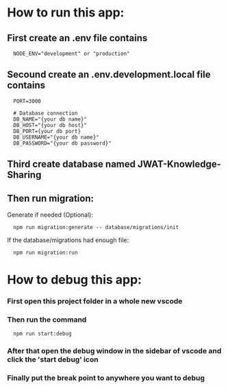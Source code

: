 # How to run this app:

## First create an .env file contains

```
  NODE_ENV="development" or "production"
```

## Secound create an .env.development.local file contains

```
  PORT=3000

  # Database connection
  DB_NAME="{your db name}"
  DB_HOST="{your db host}"
  DB_PORT={your db port}
  DB_USERNAME="{your db name}"
  DB_PASSWORD="{your db password}"
```

## Third create database named JWAT-Knowledge-Sharing

## Then run migration:

Generate if needed (Optional):

```
  npm run migration:generate -- database/migrations/init
```

If the database/migrations had enough file:

```
  npm run migration:run
```

# How to debug this app:

### First open this project folder in a whole new vscode

### Then run the command

```
  npm run start:debug
```

### After that open the debug window in the sidebar of vscode and click the 'start debug' icon

### Finally put the break point to anywhere you want to debug
